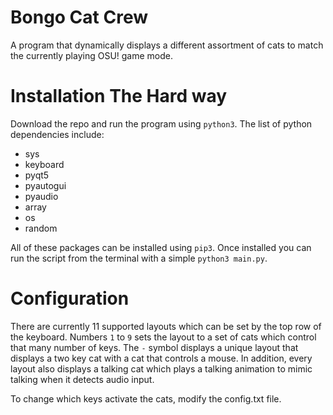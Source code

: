 # Bongo Cat Crew
A program that dynamically displays a different assortment of cats to match the currently playing OSU! game mode.


# Installation The Hard way
Download the repo and run the program using `python3`. The list of python dependencies include:
* sys
* keyboard
* pyqt5
* pyautogui
* pyaudio
* array
* os
* random

All of these packages can be installed using `pip3`.
Once installed you can run the script from the terminal with a simple `python3 main.py`.


# Configuration
There are currently 11 supported layouts which can be set by the top row of the keyboard. Numbers `1` to `9` sets the
layout to a set of cats which control that many number of keys. The `-` symbol displays a unique layout that displays
a two key cat with a cat that controls a mouse. In addition, every layout also displays a talking cat which plays a
talking animation to mimic talking when it detects audio input.

To change which keys activate the cats, modify the config.txt file.